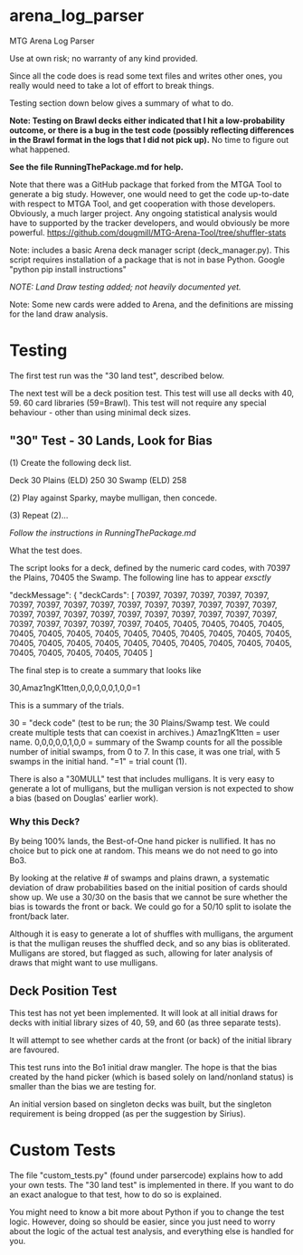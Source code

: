 # arena_log_parser
MTG Arena Log Parser

Use at own risk; no warranty of any kind provided.

Since all the code does is read some text files and writes other ones, you really would need to
take a lot of effort to break things.

Testing section down below gives a summary of what to do.

**Note: Testing on Brawl decks either indicated that I hit a low-probability outcome, or there is a bug in
the test code (possibly reflecting differences in the Brawl format in the logs that I did not
pick up).** No time to figure out what happened.

**See the file RunningThePackage.md for help.**

Note that there was a GitHub package that forked from the MTGA Tool to generate a big study.
However, one would need to get the code up-to-date with respect to MTGA Tool, and get 
cooperation with those developers. Obviously, a much larger project. Any ongoing statistical
analysis would have to supported by the tracker developers, and would obviously be more
powerful.
https://github.com/dougmill/MTG-Arena-Tool/tree/shuffler-stats

Note: includes a basic Arena deck manager script (deck_manager.py). This script requires 
installation of a package that is not in base Python. Google "python pip install instructions"

*NOTE: Land Draw testing added; not heavily documented yet.*

Note: Some new cards were added to Arena, and the definitions are missing for the land draw
analysis.

# Testing

The first test run was the "30 land test", described below.

The next test will be a deck position test. This test will use all decks with 40, 59. 60 card
libraries (59=Brawl). This test will not require any special behaviour - other than using minimal
deck sizes.


## "30" Test - 30 Lands, Look for Bias

(1) Create the following deck list.

Deck
30 Plains (ELD) 250
30 Swamp (ELD) 258

(2) Play against Sparky, maybe mulligan, then concede.

(3) Repeat (2)...

*Follow the instructions in RunningThePackage.md*

What the test does.

The script looks for a deck, defined by the numeric card codes, with 70397 the Plains, 70405 the Swamp.
The following line has to appear *exsctly*

 "deckMessage": { "deckCards": [ 70397, 70397, 70397, 70397, 70397, 70397, 70397, 70397, 70397, 70397, 70397, 70397, 70397, 70397, 70397, 70397, 70397, 70397, 70397, 70397, 70397, 70397, 70397, 70397, 70397, 70397, 70397, 70397, 70397, 70397, 70405, 70405, 70405, 70405, 70405, 70405, 70405, 70405, 70405, 70405, 70405, 70405, 70405, 70405, 70405, 70405, 70405, 70405, 70405, 70405, 70405, 70405, 70405, 70405, 70405, 70405, 70405, 70405, 70405, 70405 ]


The final step is to create a summary that looks like

30,Amaz1ngK1tten,0,0,0,0,0,1,0,0=1

This is a summary of the trials.

30 = "deck code" (test to be run; the 30 Plains/Swamp test. We could create multiple tests that can coexist in archives.)
Amaz1ngK1tten = user name.
0,0,0,0,0,1,0,0 = summary of the Swamp counts for all the possible number of initial swamps, from 0 to 7. In this case,
it was one trial, with 5 swamps in the initial hand.
"=1" = trial count (1).

There is also a "30MULL" test that includes mulligans. It is very easy to generate a lot 
of mulligans, but the mulligan version is not expected to show a bias (based on Douglas' earlier
work). 

### Why this Deck?

By being 100% lands, the Best-of-One hand picker is nullified. It has no choice but to pick one at random. This means
we do not need to go into Bo3.

By looking at the relative # of swamps and plains drawn, a systematic deviation of draw probabilities based on the
initial position of cards should show up. We use a 30/30 on the basis that we cannot be sure whether the bias is towards
the front or back. We could go for a 50/10 split to isolate the front/back later.

Although it is easy to generate a lot of shuffles with mulligans, the argument is that the mulligan reuses the shuffled
deck, and so any bias is obliterated. Mulligans are stored, but flagged as such, allowing for later analysis of draws
that might want to use mulligans.

## Deck Position Test

This test has not yet been implemented. It will look at all initial draws for decks with
initial library sizes of 40, 59, and 60 (as three separate tests).

It will attempt to see whether cards at the front (or back) of the initial library are 
favoured.

This test runs into the Bo1 initial draw mangler. The hope is that the bias created by the
hand picker (which is based solely on land/nonland status) is smaller than the bias we are 
testing for.

An initial version based on singleton decks was built, but the singleton requirement is being
dropped (as per the suggestion by Sirius).

# Custom Tests

The file "custom_tests.py" (found under parsercode) explains how to add your own tests.
The "30 land test" is implemented in there. If you want to do an exact analogue to that 
test, how to do so is explained.

You might need to know a bit more about Python if you to change the test logic. However, 
doing so should be easier, since you just need to worry about the logic of the actual test
analysis, and everything else is handled for you.